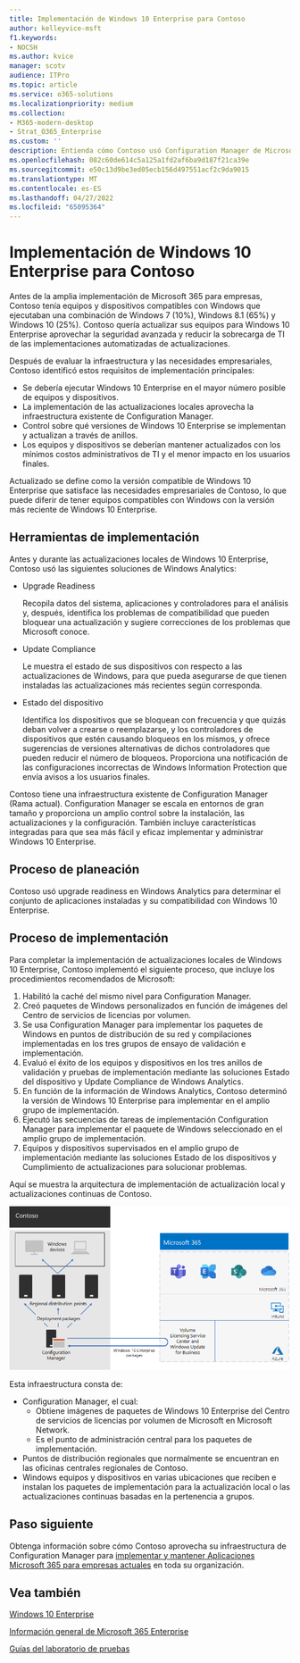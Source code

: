 ```yaml
---
title: Implementación de Windows 10 Enterprise para Contoso
author: kelleyvice-msft
f1.keywords:
- NOCSH
ms.author: kvice
manager: scotv
audience: ITPro
ms.topic: article
ms.service: o365-solutions
ms.localizationpriority: medium
ms.collection:
- M365-modern-desktop
- Strat_O365_Enterprise
ms.custom: ''
description: Entienda cómo Contoso usó Configuration Manager de Microsoft Endpoint para implementar las actualizaciones locales de Windows 10 Enterprise.
ms.openlocfilehash: 082c60de614c5a125a1fd2af6ba9d187f21ca39e
ms.sourcegitcommit: e50c13d9be3ed05ecb156d497551acf2c9da9015
ms.translationtype: MT
ms.contentlocale: es-ES
ms.lasthandoff: 04/27/2022
ms.locfileid: "65095364"
---
```

# <a name="windows-10-enterprise-deployment-for-contoso"></a>Implementación de Windows 10 Enterprise para Contoso

Antes de la amplia implementación de Microsoft 365 para empresas, Contoso tenía equipos y dispositivos compatibles con Windows que ejecutaban una combinación de Windows 7 (10%), Windows 8.1 (65%) y Windows 10 (25%). Contoso quería actualizar sus equipos para Windows 10 Enterprise aprovechar la seguridad avanzada y reducir la sobrecarga de TI de las implementaciones automatizadas de actualizaciones. 

Después de evaluar la infraestructura y las necesidades empresariales, Contoso identificó estos requisitos de implementación principales:

- Se debería ejecutar Windows 10 Enterprise en el mayor número posible de equipos y dispositivos.
- La implementación de las actualizaciones locales aprovecha la infraestructura existente de Configuration Manager.
- Control sobre qué versiones de Windows 10 Enterprise se implementan y actualizan a través de anillos.
- Los equipos y dispositivos se deberían mantener actualizados con los mínimos costos administrativos de TI y el menor impacto en los usuarios finales.

Actualizado se define como la versión compatible de Windows 10 Enterprise que satisface las necesidades empresariales de Contoso, lo que puede diferir de tener equipos compatibles con Windows con la versión más reciente de Windows 10 Enterprise.

## <a name="deployment-tools"></a>Herramientas de implementación

Antes y durante las actualizaciones locales de Windows 10 Enterprise, Contoso usó las siguientes soluciones de Windows Analytics:

- Upgrade Readiness  

  Recopila datos del sistema, aplicaciones y controladores para el análisis y, después, identifica los problemas de compatibilidad que pueden bloquear una actualización y sugiere correcciones de los problemas que Microsoft conoce.

- Update Compliance  

  Le muestra el estado de sus dispositivos con respecto a las actualizaciones de Windows, para que pueda asegurarse de que tienen instaladas las actualizaciones más recientes según corresponda.

- Estado del dispositivo  

  Identifica los dispositivos que se bloquean con frecuencia y que quizás deban volver a crearse o reemplazarse, y los controladores de dispositivos que estén causando bloqueos en los mismos, y ofrece sugerencias de versiones alternativas de dichos controladores que pueden reducir el número de bloqueos. Proporciona una notificación de las configuraciones incorrectas de Windows Information Protection que envía avisos a los usuarios finales.
 
Contoso tiene una infraestructura existente de Configuration Manager (Rama actual). Configuration Manager se escala en entornos de gran tamaño y proporciona un amplio control sobre la instalación, las actualizaciones y la configuración. También incluye características integradas para que sea más fácil y eficaz implementar y administrar Windows 10 Enterprise.

## <a name="planning-process"></a>Proceso de planeación

Contoso usó upgrade readiness en Windows Analytics para determinar el conjunto de aplicaciones instaladas y su compatibilidad con Windows 10 Enterprise.

## <a name="deployment-process"></a>Proceso de implementación

Para completar la implementación de actualizaciones locales de Windows 10 Enterprise, Contoso implementó el siguiente proceso, que incluye los procedimientos recomendados de Microsoft:

1. Habilitó la caché del mismo nivel para Configuration Manager.
2. Creó paquetes de Windows personalizados en función de imágenes del Centro de servicios de licencias por volumen.
3. Se usa Configuration Manager para implementar los paquetes de Windows en puntos de distribución de su red y compilaciones implementadas en los tres grupos de ensayo de validación e implementación.
4. Evaluó el éxito de los equipos y dispositivos en los tres anillos de validación y pruebas de implementación mediante las soluciones Estado del dispositivo y Update Compliance de Windows Analytics.
5. En función de la información de Windows Analytics, Contoso determinó la versión de Windows 10 Enterprise para implementar en el amplio grupo de implementación.
6. Ejecutó las secuencias de tareas de implementación Configuration Manager para implementar el paquete de Windows seleccionado en el amplio grupo de implementación.
7. Equipos y dispositivos supervisados en el amplio grupo de implementación mediante las soluciones Estado de los dispositivos y Cumplimiento de actualizaciones para solucionar problemas.

Aquí se muestra la arquitectura de implementación de actualización local y actualizaciones continuas de Contoso.

![Infraestructura de implementación Windows 10 Enterprise de Contoso.](../media/contoso-win10/contoso-win10-fig1.png)

Esta infraestructura consta de:

- Configuration Manager, el cual:
  - Obtiene imágenes de paquetes de Windows 10 Enterprise del Centro de servicios de licencias por volumen de Microsoft en Microsoft Network.
  - Es el punto de administración central para los paquetes de implementación.
- Puntos de distribución regionales que normalmente se encuentran en las oficinas centrales regionales de Contoso.
- Windows equipos y dispositivos en varias ubicaciones que reciben e instalan los paquetes de implementación para la actualización local o las actualizaciones continuas basadas en la pertenencia a grupos.

## <a name="next-step"></a>Paso siguiente

Obtenga información sobre cómo Contoso aprovecha su infraestructura de Configuration Manager para [implementar y mantener Aplicaciones Microsoft 365 para empresas actuales](contoso-o365pp.md) en toda su organización. 

## <a name="see-also"></a>Vea también

[Windows 10 Enterprise](/windows/deployment/)

[Información general de Microsoft 365 Enterprise](microsoft-365-overview.md)

[Guías del laboratorio de pruebas](m365-enterprise-test-lab-guides.md)